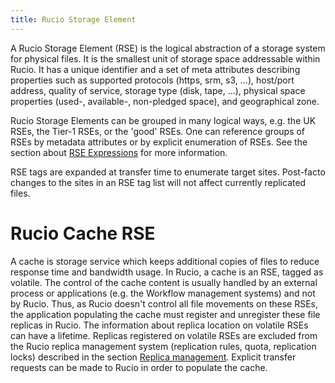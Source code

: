 ```yaml
---
title: Rucio Storage Element
---
```


A Rucio Storage Element (RSE) is the logical abstraction of a storage
system for physical files. It is the smallest unit of storage space
addressable within Rucio. It has a unique identifier and a set of meta
attributes describing properties such as supported protocols (https,
srm, s3, \...), host/port address, quality of service, storage type
(disk, tape, \...), physical space properties (used-, available-,
non-pledged space), and geographical zone.

Rucio Storage Elements can be grouped in many logical ways, e.g. the UK
RSEs, the Tier-1 RSEs, or the \'good\' RSEs. One can reference groups of
RSEs by metadata attributes or by explicit enumeration of RSEs. See the
section about [RSE Expressions](rse_expressions.html) for more
information.

RSE tags are expanded at transfer time to enumerate target sites.
Post-facto changes to the sites in an RSE tag list will not affect
currently replicated files.

Rucio Cache RSE
===============

A cache is storage service which keeps additional copies of files to
reduce response time and bandwidth usage. In Rucio, a cache is an RSE,
tagged as volatile. The control of the cache content is usually handled
by an external process or applications (e.g. the Workflow management
systems) and not by Rucio. Thus, as Rucio doesn't control all file
movements on these RSEs, the application populating the cache must
register and unregister these file replicas in Rucio. The information
about replica location on volatile RSEs can have a lifetime. Replicas
registered on volatile RSEs are excluded from the Rucio replica
management system (replication rules, quota, replication locks)
described in the section [Replica
management](overview_Replica_management.html). Explicit transfer
requests can be made to Rucio in order to populate the cache.
